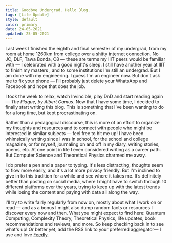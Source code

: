 ```yaml
---
title: Goodbye Undergrad. Hello Blog.
tags: [Life Update]
style: default
color: primary
date: 24-05-2021
updated: 25-05-2021
---
```


Last week I finished the eighth and final semester of my undergrad, from my room at home 1260km from college over a shitty internet connection. No JC, DLF, Tawa Bonda, C8 — these are terms my IIIT peers would be familiar with — I celebrated with a good night's sleep. I still have another year at IIIT to finish my masters , and to some institutions I'm still an undergrad. But I am done with my engineering. I guess I'm an engineer now. But don't ask me to fix your phone — I'll probably just delete your WhatsApp and Facebook and hope that does the job. 

I took the week to relax, watch Invincible, play DnD and start reading again — *The Plague, by Albert Camus*. Now that I have some time, I decided to finally start writing this blog. This is something that I've been wanting to do for a long time, but kept procrastinating on. 

Rather than a pedagogical discourse, this is more of an effort to organize my thoughts and resources and to connect with people who might be interested in similar subjects — feel free to hit me up! I have been whimsically writing since I was in school, for the school and college magazine, or for myself, journaling on and off in my diary, writing stories, poems, etc. At one point in life I even considered writing as a career path. But Computer Science and Theoretical Physics charmed me away. 

I do prefer a pen and a paper to typing. It's less distracting, thoughts seem to flow more easily, and it's a lot more privacy friendly. But I'm inclined to give in to this tradition for a while and see where it takes me. It’s definitely better than posting on social media, where I might have to switch through 10 different platforms over the years, trying to keep up with the latest trends while losing the content and  paying with data all along the way. 

I'll try to write fairly regularly from now on, mostly about what I work on or read — and as a bonus I might also dump random facts or resources I discover every now and then. What you might expect to find here: Quantum Computing, Complexity Theory, Theoretical Physics, life updates, book recommendations and reviews, and more. So keep checking back in to see what's up! Or better yet, add the RSS link to your preferred aggregator— I use and love [Feedly](https://www.feedly.com/).

